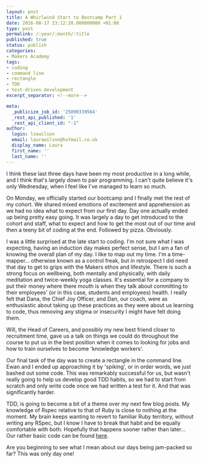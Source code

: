 ```yaml
---
layout: post
title: A Whirlwind Start to Bootcamp Part 1
date: 2016-08-17 23:12:20.000000000 +01:00
type: post
permalink: /:year/:month/:title
published: true
status: publish
categories:
- Makers Academy
tags:
- coding
- command line
- rectangle
- TDD
- test-driven development
excerpt_separator: <!--more-->

meta:
  _publicize_job_id: '25890339564'
  _rest_api_published: '1'
  _rest_api_client_id: "-1"
author:
  login: lsewilson
  email: laurawilson@hotmail.co.uk
  display_name: Laura
  first_name: ''
  last_name: ''
---
```

<p>I think these&nbsp;last three days have been my most productive in a long while, and I think that's largely down to pair programming. I can't quite believe it's only Wednesday, when&nbsp;I feel like I've managed to learn so much.</p>
<p>On Monday, we officially started our bootcamp and I finally met the rest of my cohort. We shared mixed emotions&nbsp;of excitement and apprehension as we had no idea what to expect from our first day. Day one actually ended up being pretty easy going. It was largely a day to get introduced to the cohort and staff, what to expect and how to get the most out of our time and then a teeny bit of coding at the end. Followed by pizza.&nbsp;Obviously.</p>
<p><!--more--></p>
<p>I was a little surprised at&nbsp;the late start to coding. I'm not sure what I was expecting, having an induction day makes perfect sense, but I am a fan of knowing the overall plan of my day. I like to map out my time. I'm a time-mapper... otherwise known as a control freak, but in retrospect I did need that day to get to grips&nbsp;with the Makers ethos and lifestyle. There is such a strong focus on wellbeing, both mentally and physically, with daily meditation and twice-weekly yoga classes. It's essential for a company to put their money where there mouth is when they talk about committing to their employees' (or in this case, students and employees) health. I really felt that Dana, the Chief Joy Officer, and Dan, our coach, were as enthusiastic about taking up these practices as they were about us learning to code, thus removing any stigma or insecurity&nbsp;I might have felt doing them.</p>
<p>Will, the Head of Careers, and possibly my new best friend closer to recruitment time, gave us a talk on things we could do throughout the course to put us in the best position when it comes to looking for jobs and how to train ourselves to become 'knowledge workers'.</p>
<p>Our final task of the day was to create a rectangle in the command line. Ewan and I ended up approaching it by 'spiking', or in order words, we just bashed out some code. This was remarkably successful for us, but wasn't really going to help us develop good TDD habits, so we had to start from scratch and only write code once we had written a test for it. And that was significantly harder.</p>
<p>TDD, is going to become a bit of a theme over my next few blog posts. My knowledge of Rspec relative to that of Ruby&nbsp;is close to nothing at the moment. My brain keeps wanting to revert to familiar Ruby territory, without writing any RSpec, but I know I have to break that habit and be equally comfortable with both. Hopefully that happens sooner rather than later... Our rather basic code can be found&nbsp;<a href="https://github.com/lsewilson/rectangle" target="_blank">here</a>.</p>
<p>Are you beginning to see what I mean about our days being jam-packed so far? This was only day one!</p>
<p>&nbsp;</p>
<p>&nbsp;</p>

